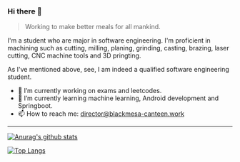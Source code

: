 ### Hi there 👋

> Working to make better meals for all mankind.

I'm a student who are major in software engineering. I'm proficient in machining such as cutting, milling, planing, grinding, casting, brazing, laser cutting, CNC machine tools and 3D pringting.

As I've mentioned above, see, I am indeed a qualified software engineering student.

- 🔭 I’m currently working on exams and leetcodes.
- 🌱 I’m currently learning machine learning, Android development and Springboot.
- 📫 How to reach me: director@blackmesa-canteen.work
---
[![Anurag's github stats](https://github-readme-stats.vercel.app/api?username=a&show_icons=true)](https://github.com/anuraghazra/github-readme-stats)

[![Top Langs](https://github-readme-stats.vercel.app/api/top-langs/?username=a&layout=compact)](https://github.com/anuraghazra/github-readme-stats)


